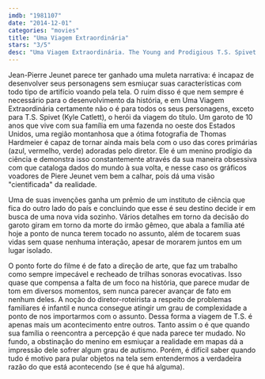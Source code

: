 ```yaml
---
imdb: "1981107"
date: "2014-12-01"
categories: "movies"
title: "Uma Viagem Extraordinária"
stars: "3/5"
desc: "Uma Viagem Extraordinária. The Young and Prodigious T.S. Spivet (France, 2013). Dirigido por Jean-Pierre Jeunet. Escrito por Jean-Pierre Jeunet, Guillaume Laurant, Guillaume Laurant, Reif Larsen. Com Kyle Catlett, Helena Bonham Carter, Judy Davis, Callum Keith Rennie, Niamh Wilson, Jakob Davies, Rick Mercer, Dominique Pinon, Julian Richings."
---
```

Jean-Pierre Jeunet parece ter ganhado uma muleta narrativa: é incapaz de desenvolver seus personagens sem esmiuçar suas características com todo tipo de artifício voando pela tela. O ruim disso é que nem sempre é necessário para o desenvolvimento da história, e em Uma Viagem Extraordinária certamente não o é para todos os seus personagens, exceto para T.S. Spivet (Kyle Catlett), o herói da viagem do título. Um garoto de 10 anos que vive com sua família em uma fazenda no oeste dos Estados Unidos, uma região montanhosa que a ótima fotografia de Thomas Hardmeier é capaz de tornar ainda mais bela com o uso das cores primárias (azul, vermelho, verde) adoradas pelo diretor. Ele é um menino prodígio da ciência e demonstra isso constantemente através da sua maneira obsessiva com que cataloga dados do mundo à sua volta, e nesse caso os gráficos voadores de Piere Jeunet vem bem a calhar, pois dá uma visão "cientificada" da realidade.

Uma de suas invenções ganha um prêmio de um instituto de ciência que fica do outro lado do país e concluindo que esse é seu destino decide ir em busca de uma nova vida sozinho. Vários detalhes em torno da decisão do garoto giram em torno da morte do irmão gêmeo, que abala a família até hoje a ponto de nunca terem tocado no assunto, além de tocarem suas vidas sem quase nenhuma interação, apesar de morarem juntos em um lugar isolado.

O ponto forte do filme é de fato a direção de arte, que faz um trabalho como sempre impecável e recheado de trilhas sonoras evocativas. Isso quase que compensa a falta de um foco na história, que parece mudar de tom em diversos momentos, sem nunca parecer avançar de fato em nenhum deles. A noção do diretor-roteirista a respeito de problemas familiares é infantil e nunca consegue atingir um grau de complexidade a ponto de nos importarmos com o assunto. Dessa forma a viagem de T.S. é apenas mais um acontecimento entre outros. Tanto assim o é que quando sua família o reencontra a percepção é que nada parece ter mudado. No fundo, a obstinação do menino em esmiuçar a realidade em mapas dá a impressão dele sofrer algum grau de autismo. Porém, é difícil saber quando tudo é motivo para pular objetos na tela sem entendermos a verdadeira razão do que está acontecendo (se é que há alguma).

